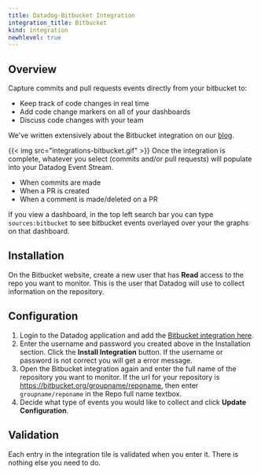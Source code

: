 ```yaml
---
title: Datadog-Bitbucket Integration
integration_title: Bitbucket
kind: integration
newhlevel: true
---
```

## Overview

Capture commits and pull requests events directly from your bitbucket to:

  * Keep track of code changes in real time
  * Add code change markers on all of your dashboards
  * Discuss code changes with your team

We've written extensively about the Bitbucket integration on our [blog][1].

{{< img src="integrations-bitbucket.gif" >}}
Once the integration is complete, whatever you select (commits and/or pull requests) will populate
into your Datadog Event Stream.

* When commits are made
* When a PR is created
* When a comment is made/deleted on a PR

If you view a dashboard, in the top left search bar you can type ```sources:bitbucket``` to see bitbucket events overlayed over your the graphs on that dashboard.

## Installation

On the Bitbucket website, create a new user that has **Read** access to the repo you want to monitor. This is the user that Datadog will use to collect information on the repository.

## Configuration

1.  Login to the Datadog application and add the [Bitbucket integration here][2].
2.  Enter the username and password you created above in the Installation section. Click the **Install Integration** button. If the username or password is not correct you will get a error message.
3.  Open the Bitbucket integration again and enter the full name of the repository you want to monitor. If the url for your repository is https://bitbucket.org/groupname/reponame, then enter ```groupname/reponame``` in the Repo full name textbox.
4.  Decide what type of events you would like to collect and click **Update Configuration**.

## Validation

Each entry in the integration tile is validated when you enter it. There is nothing else you need to do.




[1]: https://www.datadoghq.com/blog/understand-code-changes-impact-system-performance-bitbucket-datadog/
[2]: https://app.datadoghq.com/account/settings#integrations/bitbucket
